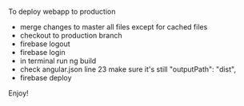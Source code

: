 To deploy webapp to production

- merge changes to master all files except for cached files
- checkout to production branch
- firebase logout
- firebase login
- in terminal run ng build
- check angular.json line 23 make sure it's still "outputPath": "dist",
- firebase deploy

Enjoy!
